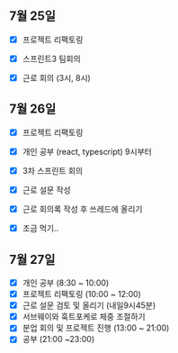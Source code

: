 ## 7월 25일

- [x] 프로젝트 리팩토링
- [x] 스프린트3 팀회의
- [x] 근로 회의 (3시, 8시)


## 7월 26일

- [x] 프로젝트 리팩토링
- [x] 개인 공부 (react, typescript) 9시부터
- [x] 3차 스프린트 회의
- [x] 근로 설문 작성
- [x] 근로 회의록 작성 후 쓰레드에 올리기
- [x] 조금 먹기..


## 7월 27일

- [x] 개인 공부 (8:30 ~ 10:00)
- [x] 프로젝트 리팩토링 (10:00 ~ 12:00)
- [x] 근로 설문 검토 및 올리기 (내일9시45분)
- [x] 서브웨이와 훅트포케로 체중 조절하기
- [x] 분업 회의 및 프로젝트 진행 (13:00 ~ 21:00)
- [x] 공부 (21:00 ~23:00)
